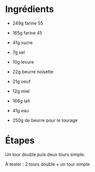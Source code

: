 # Ingrédients

* 249g farine 55
* 165g farine 45
* 41g sucre
* 7g sel
* 10g levure
* 22g beurre noisette
* 21g oeuf
* 12g miel
* 166g lait
* 41g eau

* 250g de beurre pour le tourage

# Étapes

Un tour double puis deux tours simple.

À tester : 2 tours double + un tour simple
